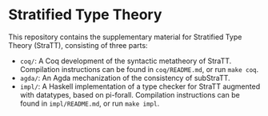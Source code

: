 # Stratified Type Theory

This repository contains the supplementary material for
Stratified Type Theory (StraTT),
consisting of three parts:

* `coq/`: A Coq development of the syntactic metatheory of StraTT.
  Compilation instructions can be found in `coq/README.md`,
  or run `make coq`.
* `agda/`: An Agda mechanization of the consistency of subStraTT.
* `impl/`: A Haskell implementation of a type checker for StraTT
  augmented with datatypes, based on pi-forall.
  Compilation instructions can be found in `impl/README.md`,
  or run `make impl`.